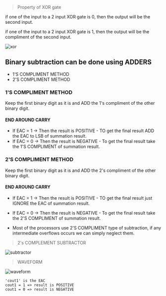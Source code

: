 >Property of XOR gate

   if one of the input to a 2 input XOR gate is 0, then the output will be the second input.
  
   if one of the input to a 2 input XOR gate is 1, then the output will be the compliment of the second input.

![xor](https://user-images.githubusercontent.com/123290522/230552909-37d63b4f-c5ff-474c-83f7-b744d4d1df3a.png)


## Binary subtraction can be done using ADDERS

* 1'S COMPLIMENT METHOD
* 2'S COMPLIMENT METHOD

### 1'S COMPLIMENT METHOD

   Keep the first binary digit as it is and ADD the 1's compliment of the other binary digit.
		
		
#### END AROUND CARRY

   * If EAC = 1 -> Then the result is POSITIVE - TO get the final result ADD the EAC to LSB of summation result.
   * If EAC = 0 -> Then the result is NEGATIVE - To get the final result take the 1'S COMPLIMENT of summation result.


### 2'S COMPLIMENT METHOD

   Keep the first binary digit as it is and ADD the 2's compliment of the other binary digit.
		
		
#### END AROUND CARRY

   * If EAC = 1 -> Then the result is POSITIVE - TO get the final result just IGNORE the EAC of summation result.
   * If EAC = 0 -> Then the result is NEGATIVE - To get the final result take the 2'S COMPLIMENT of summation result.


   * Most of the processors use 2'S COMPLIMENT type of subtraction, if any intermediate overflows occurs we can simply neglect them.

>2's COMPLEMENT SUBTRACTOR

![subtractor](https://user-images.githubusercontent.com/123290522/230462238-3c2fc89d-c75f-484f-8442-7fde477d5e6c.jpg)


>WAVEFORM

![waveform](https://user-images.githubusercontent.com/123290522/230449524-e31f81f9-8ba2-4c8b-8088-2ec33724ba53.png)


    'cout1' is the EAC 
    cout1 = 1 => result is POSITIVE
    cout1 = 0 => result is NEGATIVE
